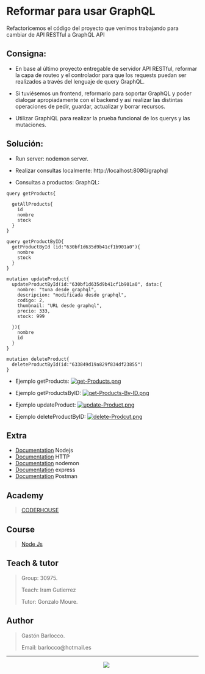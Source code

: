 # Reformar para usar GraphQL

Refactoricemos el código del proyecto que venimos trabajando para cambiar de API RESTful a GraphQL API

## Consigna:
- En base al último proyecto entregable de servidor API RESTful, reformar la capa de routeo y el controlador para que los requests puedan ser realizados a través del lenguaje de query GraphQL. 

- Si tuviésemos un frontend, reformarlo para soportar GraphQL y poder dialogar apropiadamente con el backend y así realizar las distintas operaciones de pedir, guardar, actualizar y borrar recursos.

- Utilizar GraphiQL para realizar la prueba funcional de los querys y las mutaciones.

## Solución:
- Run server: nodemon server.
- Realizar consultas localmente: http://localhost:8080/graphql

- Consultas a productos: GraphQL:
```
query getProducts{

  getAllProducts{
    id
    nombre
    stock
  }
}

query getProductByID{
  getProductById (id:"630bf1d635d9b41cf1b901a0"){
    nombre
    stock
  }
}

mutation updateProduct{
  updateProductById(id:"630bf1d635d9b41cf1b901a0", data:{
    nombre: "tuna desde graphql",
    descripcion: "modificada desde graphql",
    codigo: 2,
    thumbnail: "URL desde graphql",
    precio: 333,
    stock: 999
    
  }){
    nombre
    id
  }
}

mutation deleteProduct{
  deleteProductById(id:"633849d19a829f834df23855")
}

```

- Ejemplo getProducts:
[![get-Products.png](https://i.postimg.cc/3RYJ5vwb/get-Products.png)](https://postimg.cc/jW3ryCPz)

- Ejemplo getProductsByID:
[![get-Products-By-ID.png](https://i.postimg.cc/N07B4jx8/get-Products-By-ID.png)](https://postimg.cc/xkCwjYhq)


- Ejemplo updateProduct:
[![update-Product.png](https://i.postimg.cc/Hsqm1yZ4/update-Product.png)](https://postimg.cc/vctkWcdc)


- Ejemplo deleteProductByID:
[![delete-Prodcut.png](https://i.postimg.cc/9Mg38Rw9/delete-Prodcut.png)](https://postimg.cc/BLFwtvgZ)

## Extra
- [Documentation](https://nodejs.org/es/) Nodejs
- [Documentation](https://es.wikipedia.org/wiki/Protocolo_de_transferencia_de_hipertexto) HTTP
- [Documentation](https://www.npmjs.com/package/nodemon) nodemon
- [Documentation](https://expressjs.com/es/) express
- [Documentation](https://www.postman.com) Postman

## Academy
> [CODERHOUSE](https://www.coderhouse.com.uy)

## Course
> [Node Js](https://www.coderhouse.com.uy/online/programacion-backend)

## Teach & tutor
> <p>Group: 30975.</p>
> <p>Teach: Iram Gutierrez</p>
> <p>Tutor: Gonzalo Moure.</p> 

## Author
> <p>Gastón Barlocco. </p>
> <p>Email: barlocco@hotmail.es </p>


---
<p align='center'>
&nbsp;&nbsp;&nbsp;&nbsp;
  <a href="https://www.linkedin.com/in/gastón-barlocco-315756148/"><img src="https://img.shields.io/badge/linkedin-%230077B5.svg?&style=for-the-badge&logo=linkedin&logoColor=white" /></a>
</p>
